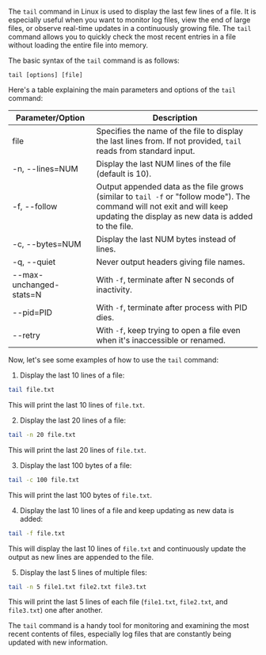 The `tail` command in Linux is used to display the last few lines of a file. It is especially useful when you want to monitor log files, view the end of large files, or observe real-time updates in a continuously growing file. The `tail` command allows you to quickly check the most recent entries in a file without loading the entire file into memory.

The basic syntax of the `tail` command is as follows:

```
tail [options] [file]
```

Here's a table explaining the main parameters and options of the `tail` command:

| Parameter/Option | Description                                              |
|------------------|----------------------------------------------------------|
| file             | Specifies the name of the file to display the last lines from. If not provided, `tail` reads from standard input.   |
| -n, --lines=NUM  | Display the last NUM lines of the file (default is 10).  |
| -f, --follow     | Output appended data as the file grows (similar to `tail -f` or "follow mode"). The command will not exit and will keep updating the display as new data is added to the file. |
| -c, --bytes=NUM  | Display the last NUM bytes instead of lines.            |
| -q, --quiet      | Never output headers giving file names.                 |
| --max-unchanged-stats=N | With `-f`, terminate after N seconds of inactivity.   |
| --pid=PID        | With `-f`, terminate after process with PID dies.       |
| --retry          | With `-f`, keep trying to open a file even when it's inaccessible or renamed. |

Now, let's see some examples of how to use the `tail` command:

1. Display the last 10 lines of a file:

```bash
tail file.txt
```

This will print the last 10 lines of `file.txt`.

2. Display the last 20 lines of a file:

```bash
tail -n 20 file.txt
```

This will print the last 20 lines of `file.txt`.

3. Display the last 100 bytes of a file:

```bash
tail -c 100 file.txt
```

This will print the last 100 bytes of `file.txt`.

4. Display the last 10 lines of a file and keep updating as new data is added:

```bash
tail -f file.txt
```

This will display the last 10 lines of `file.txt` and continuously update the output as new lines are appended to the file.

5. Display the last 5 lines of multiple files:

```bash
tail -n 5 file1.txt file2.txt file3.txt
```

This will print the last 5 lines of each file (`file1.txt`, `file2.txt`, and `file3.txt`) one after another.

The `tail` command is a handy tool for monitoring and examining the most recent contents of files, especially log files that are constantly being updated with new information.
